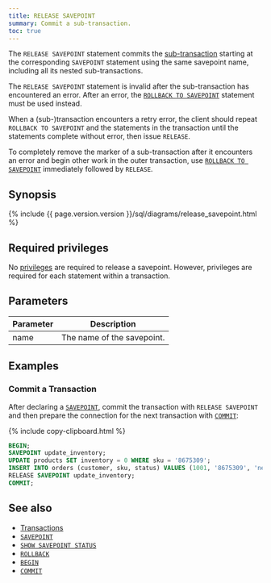 ```yaml
---
title: RELEASE SAVEPOINT
summary: Commit a sub-transaction.
toc: true
---
```


The `RELEASE SAVEPOINT` statement commits the [sub-transaction](transactions.html#sub-transactions) starting at the corresponding `SAVEPOINT` statement using the same savepoint name, including all its nested sub-transactions.

The `RELEASE SAVEPOINT` statement is invalid after the sub-transaction has encountered an error. After an error, the [`ROLLBACK TO SAVEPOINT`](rollback-transaction.html#using-rollbacks-with-nested-savepoints) statement must be used instead.

When a (sub-)transaction encounters a retry error, the client should repeat `ROLLBACK TO SAVEPOINT` and the statements in the transaction until the statements complete without error, then issue `RELEASE`.

To completely remove the marker of a sub-transaction after it encounters an error and begin other work in the outer transaction, use [`ROLLBACK TO SAVEPOINT`](rollback-transaction.html#using-rollbacks-with-nested-savepoints) immediately followed by `RELEASE`.

## Synopsis

<div>
  {% include {{ page.version.version }}/sql/diagrams/release_savepoint.html %}
</div>

## Required privileges

No [privileges](authorization.html#assign-privileges) are required to release a savepoint. However, privileges are required for each statement within a transaction.

## Parameters

Parameter | Description
--------- | -----------
name      | The name of the savepoint.

## Examples

### Commit a Transaction

After declaring a [`SAVEPOINT`](savepoint.html), commit the transaction with `RELEASE SAVEPOINT` and then prepare the connection for the next transaction with [`COMMIT`](commit-transaction.html):

{% include copy-clipboard.html %}
~~~ sql
BEGIN;
SAVEPOINT update_inventory;
UPDATE products SET inventory = 0 WHERE sku = '8675309';
INSERT INTO orders (customer, sku, status) VALUES (1001, '8675309', 'new');
RELEASE SAVEPOINT update_inventory;
COMMIT;
~~~

## See also

- [Transactions](transactions.html)
- [`SAVEPOINT`](savepoint.html)
- [`SHOW SAVEPOINT STATUS`](show-savepoint-status.html)
- [`ROLLBACK`](rollback-transaction.html)
- [`BEGIN`](begin-transaction.html)
- [`COMMIT`](commit-transaction.html)
